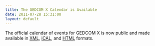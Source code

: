 ```yaml
---
title: The GEDCOM X Calendar is Available
date: 2011-07-28 15:31:00
layout: default
---
```

The official calendar of events for GEDCOM X is now public and made available in [XML](http://www.google.com/calendar/feeds/gedcomx.org_j2q5ncshhtou4fed3mdgrbrpe4%40group.calendar.google.com/public/basic), [iCAL](http://www.google.com/calendar/ical/gedcomx.org_j2q5ncshhtou4fed3mdgrbrpe4%40group.calendar.google.com/public/basic.ics), and [HTML](http://www.google.com/calendar/embed?src=gedcomx.org_j2q5ncshhtou4fed3mdgrbrpe4%40group.calendar.google.com&ctz=UTC) formats.

